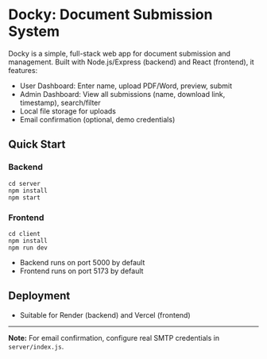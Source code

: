 # Docky: Document Submission System

Docky is a simple, full-stack web app for document submission and management. Built with Node.js/Express (backend) and React (frontend), it features:

- User Dashboard: Enter name, upload PDF/Word, preview, submit
- Admin Dashboard: View all submissions (name, download link, timestamp), search/filter
- Local file storage for uploads
- Email confirmation (optional, demo credentials)

## Quick Start

### Backend
```
cd server
npm install
npm start
```

### Frontend
```
cd client
npm install
npm run dev
```

- Backend runs on port 5000 by default
- Frontend runs on port 5173 by default

## Deployment
- Suitable for Render (backend) and Vercel (frontend)

---

**Note:** For email confirmation, configure real SMTP credentials in `server/index.js`.
